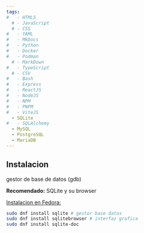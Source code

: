 ```yaml
---
tags:
#   - HTML5
  # - JavaScript
  # - CSS
#   - YAML
#   - MkDocs
#   - Python
#   - Docker
#   - Podman
  # - MarkDown
#   - TypeScript
  # - CSV
#   - Bash
#   - Express
#   - ReactJS
#   - NodeJS
#   - NPM
#   - PNPM
#   - ViteJS
  - SQLite
#   - SQLAlchemy
  - MySQL
  - PostgreSQL
  - MariaDB
---
```



## Instalacion

gestor de base de datos (gdb)


**Recomendado:** SQLite y su browser


[Instalacion en Fedora:](https://developer.fedoraproject.org/tech/database/sqlite/about.html)
```bash
sudo dnf install sqlite # gestor base datos
sudo dnf install sqlitebrowser # interfaz grafica
sudo dnf install sqlite-doc
```
